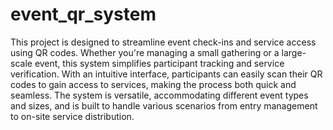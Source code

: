 # event_qr_system
 This project is designed to streamline event check-ins and service access using QR codes. Whether you're managing a small gathering or a large-scale event, this system simplifies participant tracking and service verification.  With an intuitive interface, participants can easily scan their QR codes to gain access to services, making the process both quick and seamless. The system is versatile, accommodating different event types and sizes, and is built to handle various scenarios from entry management to on-site service distribution.
